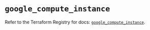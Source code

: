 # `google_compute_instance`

Refer to the Terraform Registry for docs: [`google_compute_instance`](https://registry.terraform.io/providers/hashicorp/google/6.13.0/docs/resources/compute_instance).
